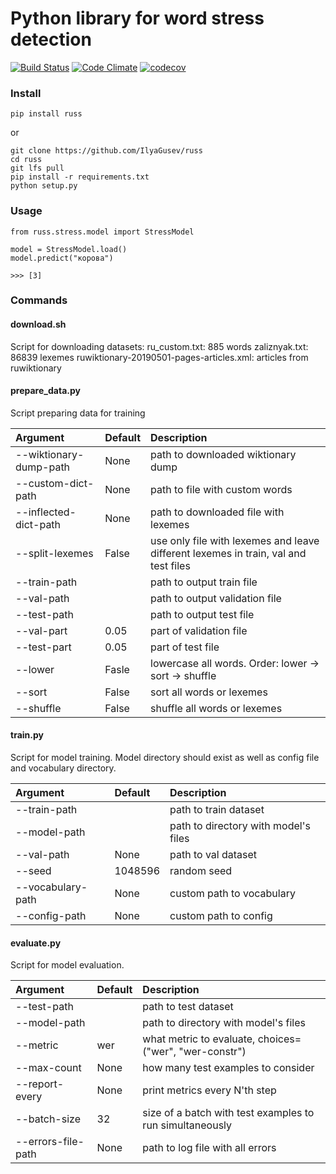 # Python library for word stress detection #

[![Build Status](https://travis-ci.org/IlyaGusev/russ.svg?branch=master)](https://travis-ci.org/IlyaGusev/russ)
[![Code Climate](https://codeclimate.com/github/IlyaGusev/russ/badges/gpa.svg)](https://codeclimate.com/github/IlyaGusev/russ)
[![codecov](https://codecov.io/gh/IlyaGusev/russ/branch/master/graph/badge.svg)](https://codecov.io/gh/IlyaGusev/russ)

### Install
```
pip install russ
```

or

```
git clone https://github.com/IlyaGusev/russ
cd russ
git lfs pull
pip install -r requirements.txt
python setup.py
```

### Usage

```
from russ.stress.model import StressModel

model = StressModel.load()
model.predict("корова")

>>> [3]
```

### Commands

#### download.sh

Script for downloading datasets:
ru_custom.txt: 885 words
zaliznyak.txt: 86839 lexemes
ruwiktionary-20190501-pages-articles.xml: articles from ruwiktionary

#### prepare_data.py

Script preparing data for training

| Argument               | Default | Description                                                                         |
|:-----------------------|:--------|:------------------------------------------------------------------------------------|
| --wiktionary-dump-path | None    | path to downloaded wiktionary dump                                                  |
| --custom-dict-path     | None    | path to file with custom words                                                      |
| --inflected-dict-path  | None    | path to downloaded file with lexemes                                                |
| --split-lexemes        | False   | use only file with lexemes and leave different lexemes in train, val and test files |
| --train-path           |         | path to output train file                                                           |
| --val-path             |         | path to output validation file                                                      |
| --test-path            |         | path to output test file                                                            |
| --val-part             | 0.05    | part of validation file                                                             |
| --test-part            | 0.05    | part of test file                                                                   |
| --lower                | Fasle   | lowercase all words. Order: lower -> sort -> shuffle                                |
| --sort                 | False   | sort all words or lexemes                                                           |
| --shuffle              | False   | shuffle all words or lexemes                                                        |


#### train.py

Script for model training. Model directory should exist as well as config file and vocabulary directory.

| Argument          | Default | Description                          |
|:------------------|:--------|:-------------------------------------|
| --train-path      |         | path to train dataset                |
| --model-path      |         | path to directory with model's files |
| --val-path        | None    | path to val dataset                  |
| --seed            | 1048596 | random seed                          |
| --vocabulary-path | None    | custom path to vocabulary            |
| --config-path     | None    | custom path to config                |

#### evaluate.py

Script for model evaluation.

| Argument             | Default | Description                                               |
|:---------------------|:--------|:----------------------------------------------------------|
| --test-path          |         | path to test dataset                                      |
| --model-path         |         | path to directory with model's files                      |
| --metric             | wer     | what metric to evaluate, choices=("wer", "wer-constr")    |
| --max-count          | None    | how many test examples to consider                        |
| --report-every       | None    | print metrics every N'th step                             |
| --batch-size         | 32      | size of a batch with test examples to run simultaneously  |
| --errors-file-path   | None    | path to log file with all errors                          |
